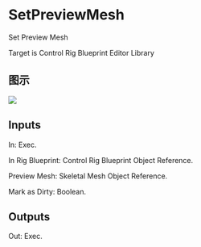 # SetPreviewMesh

Set Preview Mesh

Target is Control Rig Blueprint Editor Library

## 图示

![]($-20221218-18324183.png)

## Inputs

In: Exec.

In Rig Blueprint: Control Rig Blueprint Object Reference.

Preview Mesh: Skeletal Mesh Object Reference.

Mark as Dirty: Boolean.  

## Outputs

Out: Exec.

